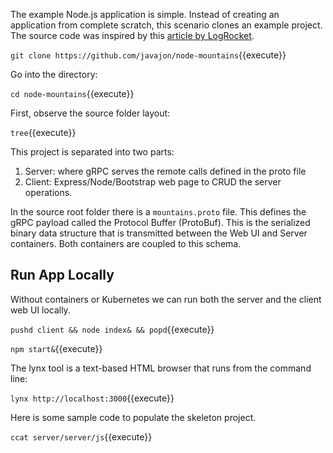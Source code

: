 The example Node.js application is simple. Instead of creating an application from complete scratch, this scenario clones an example project.  The source code was inspired by this [article by LogRocket](https://blog.logrocket.com/creating-a-crud-api-with-node-express-and-grpc/).

`git clone https://github.com/javajon/node-mountains`{{execute}}

Go into the directory:

`cd node-mountains`{{execute}}

First, observe the source folder layout:

`tree`{{execute}}

This project is separated into two parts:

1. Server: where gRPC serves the remote calls defined in the proto file
1. Client: Express/Node/Bootstrap web page to CRUD the server operations.

In the source root folder there is a `mountains.proto` file. This defines the gRPC payload called the Protocol Buffer (ProtoBuf). This is the serialized binary data structure that is transmitted between the Web UI and Server containers. Both containers are coupled to this schema.

## Run App Locally

Without containers or Kubernetes we can run both the server and the client web UI locally.

`pushd client && node index& && popd`{{execute}}

`npm start&`{{execute}}

The lynx tool is a text-based HTML browser that runs from the command line:

`lynx http://localhost:3000`{{execute}}

Here is some sample code to populate the skeleton project.

`ccat server/server/js`{{execute}}
